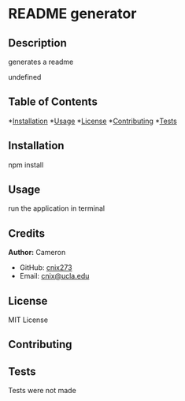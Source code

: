 # README generator
    
  ## Description
  generates a readme

  undefined
  ## Table of Contents
  *[Installation](#installation)
  *[Usage](#usage)
  *[License](#license)
  *[Contributing](#contributing)
  *[Tests](#tests)

  ## Installation
  npm install

  ## Usage
  run the application in terminal

  ## Credits
  **Author:** Cameron
  * GitHub: [cnix273](https://github.com/cnix273)
  * Email: [cnix@ucla.edu](mailto:cnix@ucla.edu)

  ## License
  MIT License

  ## Contributing
  

  ## Tests
  Tests were not made

